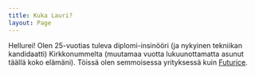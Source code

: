 ```yaml
---
title: Kuka Lauri?
layout: Page
---
```


Hellurei! Olen 25-vuotias tuleva diplomi-insinööri (ja nykyinen tekniikan kandidaatti) Kirkkonummelta (muutamaa vuotta lukuunottamatta asunut täällä koko elämäni). Töissä olen semmoisessa yrityksessä kuin [Futurice](https://futurice.com).
